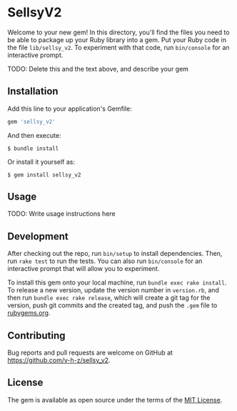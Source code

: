 # SellsyV2

Welcome to your new gem! In this directory, you'll find the files you need to be able to package up your Ruby library into a gem. Put your Ruby code in the file `lib/sellsy_v2`. To experiment with that code, run `bin/console` for an interactive prompt.

TODO: Delete this and the text above, and describe your gem

## Installation

Add this line to your application's Gemfile:

```ruby
gem 'sellsy_v2'
```

And then execute:

    $ bundle install

Or install it yourself as:

    $ gem install sellsy_v2

## Usage

TODO: Write usage instructions here

## Development

After checking out the repo, run `bin/setup` to install dependencies. Then, run `rake test` to run the tests. You can also run `bin/console` for an interactive prompt that will allow you to experiment.

To install this gem onto your local machine, run `bundle exec rake install`. To release a new version, update the version number in `version.rb`, and then run `bundle exec rake release`, which will create a git tag for the version, push git commits and the created tag, and push the `.gem` file to [rubygems.org](https://rubygems.org).

## Contributing

Bug reports and pull requests are welcome on GitHub at https://github.com/v-h-z/sellsy_v2.

## License

The gem is available as open source under the terms of the [MIT License](https://opensource.org/licenses/MIT).
